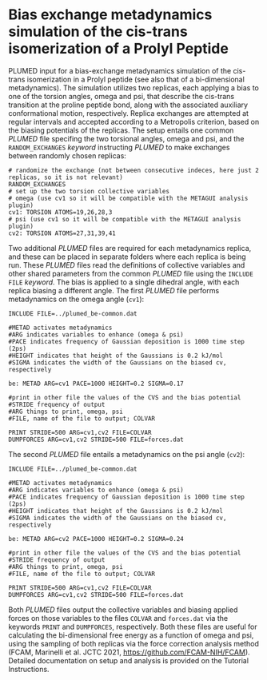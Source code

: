 # Bias exchange metadynamics simulation of the cis-trans isomerization of a Prolyl Peptide

PLUMED input for a bias-exchange metadynamics simulation of the cis-trans isomerization in a Prolyl peptide (see also that of a bi-dimensional metadynamics). The simulation utilizes two replicas, each applying a bias to one of the torsion angles, omega and psi, that describe the cis-trans transition at the proline peptide bond, along with the associated auxiliary conformational motion, respectively. Replica exchanges are attempted at regular intervals and accepted according to a Metropolis criterion, based on the biasing potentials of the replicas.
The setup entails one common *PLUMED* file specifing the two torsional angles, omega and psi, and the ```RANDOM_EXCHANGES``` *keyword* instructing *PLUMED* to make exchanges between randomly chosen replicas:  

```plumed
# randomize the exchange (not between consecutive indeces, here just 2 replicas, so it is not relevant)
RANDOM_EXCHANGES
# set up the two torsion collective variables 
# omega (use cv1 so it will be compatible with the METAGUI analysis plugin)
cv1: TORSION ATOMS=19,26,28,3
# psi (use cv1 so it will be compatible with the METAGUI analysis plugin)
cv2: TORSION ATOMS=27,31,39,41
```
Two additional *PLUMED* files are required for each metadynamics replica, and these can be placed in separate folders where each replica is being run. These *PLUMED* files read the definitions of collective variables and other shared parameters from the common *PLUMED* file using the ```INCLUDE FILE``` *keyword*. The bias is applied to a single dihedral angle, with each replica biasing a different angle. The first *PLUMED* file performs metadynamics on the omega angle (```cv1```):

```plumed
INCLUDE FILE=../plumed_be-common.dat

#METAD activates metadynamics
#ARG indicates variables to enhance (omega & psi)
#PACE indicates frequency of Gaussian deposition is 1000 time step (2ps)
#HEIGHT indicates that height of the Gaussians is 0.2 kJ/mol
#SIGMA indicates the width of the Gaussians on the biased cv, respectively

be: METAD ARG=cv1 PACE=1000 HEIGHT=0.2 SIGMA=0.17

#print in other file the values of the CVS and the bias potential
#STRIDE frequency of output
#ARG things to print, omega, psi
#FILE, name of the file to output; COLVAR

PRINT STRIDE=500 ARG=cv1,cv2 FILE=COLVAR
DUMPFORCES ARG=cv1,cv2 STRIDE=500 FILE=forces.dat
```
The second *PLUMED* file entails a metadynamics on the psi angle (```cv2```):

```plumed
INCLUDE FILE=../plumed_be-common.dat

#METAD activates metadynamics
#ARG indicates variables to enhance (omega & psi)
#PACE indicates frequency of Gaussian deposition is 1000 time step (2ps)
#HEIGHT indicates that height of the Gaussians is 0.2 kJ/mol
#SIGMA indicates the width of the Gaussians on the biased cv, respectively

be: METAD ARG=cv2 PACE=1000 HEIGHT=0.2 SIGMA=0.24

#print in other file the values of the CVS and the bias potential
#STRIDE frequency of output
#ARG things to print, omega, psi
#FILE, name of the file to output; COLVAR

PRINT STRIDE=500 ARG=cv1,cv2 FILE=COLVAR
DUMPFORCES ARG=cv1,cv2 STRIDE=500 FILE=forces.dat
```
Both *PLUMED* files output the collective variables and biasing applied forces on those variables to the files ```COLVAR``` and ```forces.dat``` via the keywords ```PRINT``` and ```DUMPFORCES```, respectively. Both these files are useful for calculating the bi-dimensional free energy as a function of omega and psi, using the sampling of both replicas via the force correction analysis method (FCAM, Marinelli et al. JCTC 2021, https://github.com/FCAM-NIH/FCAM). Detailed documentation on setup and analysis is provided on the Tutorial Instructions. 

